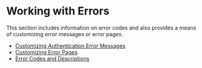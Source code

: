 # Working with Errors

This section includes information on error codes and also provides a
means of customizing error messages or error pages.

-   [Customizing Authentication Error
    Messages](_Customizing_Authentication_Error_Messages_)
-   [Customizing Error Pages](_Customizing_Error_Pages_)
-   [Error Codes and Descriptions](_Error_Codes_and_Descriptions_)
